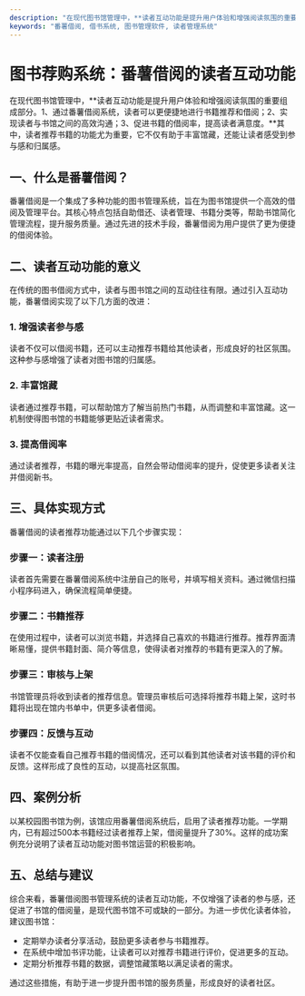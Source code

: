 ```yaml
---
description: "在现代图书馆管理中，**读者互动功能是提升用户体验和增强阅读氛围的重要组成部分。1、通过番薯借阅系统，读者可以更便捷地进行书籍推荐和借阅；2、实现读者与书馆之间的高效沟通；3、促进书籍的借阅率，提高读者满意度。**其中，读者推荐书籍的功能尤为重要，它不仅有助于丰富馆藏，还能让读者感受到参与感和归属感。"
keywords: "番薯借阅, 借书系统, 图书管理软件, 读者管理系统"
---
```

# 图书荐购系统：番薯借阅的读者互动功能

在现代图书馆管理中，**读者互动功能是提升用户体验和增强阅读氛围的重要组成部分。1、通过番薯借阅系统，读者可以更便捷地进行书籍推荐和借阅；2、实现读者与书馆之间的高效沟通；3、促进书籍的借阅率，提高读者满意度。**其中，读者推荐书籍的功能尤为重要，它不仅有助于丰富馆藏，还能让读者感受到参与感和归属感。

## 一、什么是番薯借阅？

番薯借阅是一个集成了多种功能的图书管理系统，旨在为图书馆提供一个高效的借阅及管理平台。其核心特点包括自助借还、读者管理、书籍分类等，帮助书馆简化管理流程，提升服务质量。通过先进的技术手段，番薯借阅为用户提供了更为便捷的借阅体验。

## 二、读者互动功能的意义

在传统的图书借阅方式中，读者与图书馆之间的互动往往有限。通过引入互动功能，番薯借阅实现了以下几方面的改进：

### 1. 增强读者参与感

读者不仅可以借阅书籍，还可以主动推荐书籍给其他读者，形成良好的社区氛围。这种参与感增强了读者对图书馆的归属感。

### 2. 丰富馆藏

读者通过推荐书籍，可以帮助馆方了解当前热门书籍，从而调整和丰富馆藏。这一机制使得图书馆的书籍能够更贴近读者需求。

### 3. 提高借阅率

通过读者推荐，书籍的曝光率提高，自然会带动借阅率的提升，促使更多读者关注并借阅新书。

## 三、具体实现方式

番薯借阅的读者推荐功能通过以下几个步骤实现：

### **步骤一：读者注册**

读者首先需要在番薯借阅系统中注册自己的账号，并填写相关资料。通过微信扫描小程序码进入，确保流程简单便捷。

### **步骤二：书籍推荐**

在使用过程中，读者可以浏览书籍，并选择自己喜欢的书籍进行推荐。推荐界面清晰易懂，提供书籍封面、简介等信息，使得读者对推荐的书籍有更深入的了解。

### **步骤三：审核与上架**

书馆管理员将收到读者的推荐信息。管理员审核后可选择将推荐书籍上架，这时书籍将出现在馆内书单中，供更多读者借阅。

### **步骤四：反馈与互动**

读者不仅能查看自己推荐书籍的借阅情况，还可以看到其他读者对该书籍的评价和反馈。这样形成了良性的互动，以提高社区氛围。

## 四、案例分析

以某校园图书馆为例，该馆应用番薯借阅系统后，启用了读者推荐功能。一学期内，已有超过500本书籍经过读者推荐上架，借阅量提升了30%。这样的成功案例充分说明了读者互动功能对图书馆运营的积极影响。

## 五、总结与建议

综合来看，番薯借阅图书管理系统的读者互动功能，不仅增强了读者的参与感，还促进了书馆的借阅量，是现代图书馆不可或缺的一部分。为进一步优化读者体验，建议图书馆：

- 定期举办读者分享活动，鼓励更多读者参与书籍推荐。
- 在系统中增加书评功能，让读者可以对推荐书籍进行评价，促进更多的互动。
- 定期分析推荐书籍的数据，调整馆藏策略以满足读者的需求。

通过这些措施，有助于进一步提升图书馆的服务质量，形成良好的读者社区。
